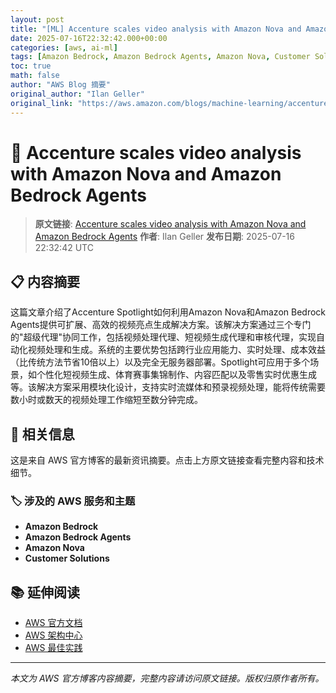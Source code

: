 ```yaml
---
layout: post
title: "[ML] Accenture scales video analysis with Amazon Nova and Amazon Bedrock Agents"
date: 2025-07-16T22:32:42.000+00:00
categories: [aws, ai-ml]
tags: [Amazon Bedrock, Amazon Bedrock Agents, Amazon Nova, Customer Solutions]
toc: true
math: false
author: "AWS Blog 摘要"
original_author: "Ilan Geller"
original_link: "https://aws.amazon.com/blogs/machine-learning/accenture-scales-video-analysis-with-amazon-nova-and-amazon-bedrock-agents/"
---
```


# 🤖 Accenture scales video analysis with Amazon Nova and Amazon Bedrock Agents

> **原文链接**: [Accenture scales video analysis with Amazon Nova and Amazon Bedrock Agents](https://aws.amazon.com/blogs/machine-learning/accenture-scales-video-analysis-with-amazon-nova-and-amazon-bedrock-agents/)
> **作者**: Ilan Geller
> **发布日期**: 2025-07-16 22:32:42 UTC

## 📋 内容摘要

这篇文章介绍了Accenture Spotlight如何利用Amazon Nova和Amazon Bedrock Agents提供可扩展、高效的视频亮点生成解决方案。该解决方案通过三个专门的"超级代理"协同工作，包括视频处理代理、短视频生成代理和审核代理，实现自动化视频处理和生成。系统的主要优势包括跨行业应用能力、实时处理、成本效益（比传统方法节省10倍以上）以及完全无服务器部署。Spotlight可应用于多个场景，如个性化短视频生成、体育赛事集锦制作、内容匹配以及零售实时优惠生成等。该解决方案采用模块化设计，支持实时流媒体和预录视频处理，能将传统需要数小时或数天的视频处理工作缩短至数分钟完成。

## 🔗 相关信息

这是来自 AWS 官方博客的最新资讯摘要。点击上方原文链接查看完整内容和技术细节。

### 🏷️ 涉及的 AWS 服务和主题

- **Amazon Bedrock**
- **Amazon Bedrock Agents**
- **Amazon Nova**
- **Customer Solutions**

## 📚 延伸阅读

- [AWS 官方文档](https://docs.aws.amazon.com/)
- [AWS 架构中心](https://aws.amazon.com/architecture/)
- [AWS 最佳实践](https://aws.amazon.com/architecture/well-architected/)

---

*本文为 AWS 官方博客内容摘要，完整内容请访问原文链接。版权归原作者所有。*